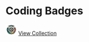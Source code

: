 # Coding Badges 

<img height=30px width=30px src='Badges/1.png'> [View Collection](https://multiverseweb.github.io/Badges/)
